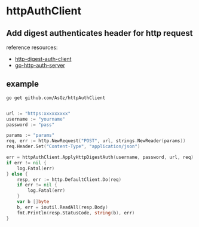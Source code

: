 # httpAuthClient

## Add digest authenticates header for http request 
reference resources:
- [http-digest-auth-client](https://github.com/ryanjdew/http-digest-auth-client)
- [go-http-auth-server](https://github.com/abbot/go-http-auth)

## example

```
go get github.com/AsGz/httpAuthClient

```


```go

url := "https:xxxxxxxxx"
username := "yourname"
password := "pass"

params := "params"
req, err := http.NewRequest("POST", url, strings.NewReader(params))
req.Header.Set("Content-Type", "application/json")

err = httpAuthClient.ApplyHttpDigestAuth(username, password, url, req)
if err != nil {
	log.Fatal(err)
} else {
	resp, err := http.DefaultClient.Do(req)
	if err != nil {
		log.Fatal(err)
	}
	var b []byte
	b, err = ioutil.ReadAll(resp.Body)
	fmt.Println(resp.StatusCode, string(b), err)
}

```
